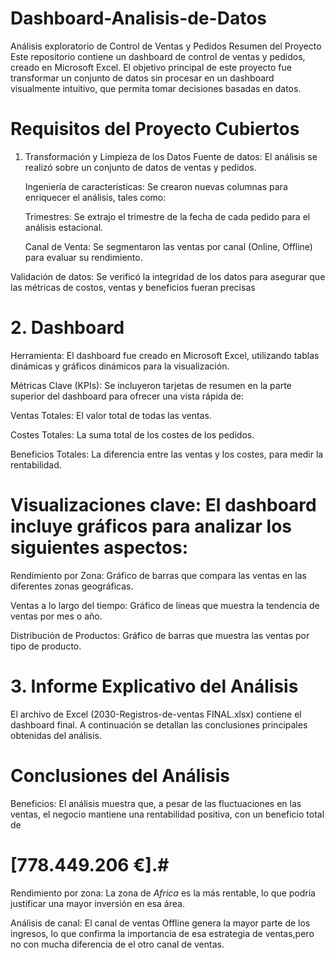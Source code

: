 # Dashboard-Analisis-de-Datos
Análisis exploratorio de Control de Ventas y Pedidos
Resumen del Proyecto
Este repositorio contiene un dashboard de control de ventas y pedidos, creado en Microsoft Excel. El objetivo principal de este proyecto fue transformar un conjunto de datos sin procesar en un dashboard visualmente intuitivo, que permita tomar decisiones basadas en datos.

# Requisitos del Proyecto Cubiertos
1. Transformación y Limpieza de los Datos
     Fuente de datos: El análisis se realizó sobre un conjunto de datos de ventas y pedidos.

     Ingeniería de características: Se crearon nuevas columnas para enriquecer el análisis, tales como:
 
     Trimestres: Se extrajo el trimestre de la fecha de cada pedido para el análisis estacional.

    Canal de Venta: Se segmentaron las ventas por canal (Online, Offline) para evaluar su rendimiento.

Validación de datos: Se verificó la integridad de los datos para asegurar que las métricas de costos, ventas y beneficios fueran precisas

# 2. Dashboard
Herramienta: El dashboard fue creado en Microsoft Excel, utilizando tablas dinámicas y gráficos dinámicos para la visualización.

Métricas Clave (KPIs): Se incluyeron tarjetas de resumen en la parte superior del dashboard para ofrecer una vista rápida de:

Ventas Totales: El valor total de todas las ventas.

Costes Totales: La suma total de los costes de los pedidos.

Beneficios Totales: La diferencia entre las ventas y los costes, para medir la rentabilidad.

# Visualizaciones clave: El dashboard incluye gráficos para analizar los siguientes aspectos:

Rendimiento por Zona: Gráfico de barras que compara las ventas en las diferentes zonas geográficas.

Ventas a lo largo del tiempo: Gráfico de líneas que muestra la tendencia de ventas por mes o año.

Distribución de Productos: Gráfico de barras que muestra las ventas por tipo de producto.

# 3. Informe Explicativo del Análisis
El archivo de Excel (2030-Registros-de-ventas FINAL.xlsx) contiene el dashboard final. A continuación se detallan las conclusiones principales obtenidas del análisis.

# Conclusiones del Análisis
Beneficios: El análisis muestra que, a pesar de las fluctuaciones en las ventas, el negocio mantiene una rentabilidad positiva, con un beneficio total de 
# [778.449.206 €].#

Rendimiento por zona: La zona de *Africa* es la más rentable, lo que podría justificar una mayor inversión en esa área.

Análisis de canal: El canal de ventas Offline genera la mayor parte de los ingresos, lo que confirma la importancia de esa estrategia de ventas,pero no con mucha diferencia de el otro canal de ventas.
